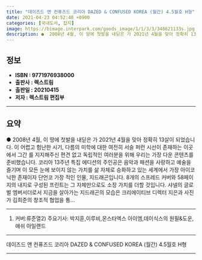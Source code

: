```yaml
---
title: "데이즈드 앤 컨퓨즈드 코리아 DAZED & CONFUSED KOREA (월간) 4.5월호 H형"
date: 2021-04-23 04:52:48 +0900
categories: [국내도서, 잡지]
image: https://bimage.interpark.com/goods_image/1/1/3/3/348621133s.jpg
description: ●  2008년 4월, 이 땅에 첫발을 내딛은 가 2021년 4월을 맞아 정확히 13살이 되었습니다. 이 어렵고 험난한 시기, 다름의 미학에 대한 여전히 서슬 퍼런 시선이 존재하는 이곳에서 그간 를 지지해주신 편견 없고 독립적인 여러분을 위해 우리는 가장 다운 콘텐츠를 준비했습니다.  코리아 13주년 특
---
```


## **정보**

- **ISBN : 9771976938000**
- **출판사 : 렉스트림**
- **출판일 : 20210415**
- **저자 : 렉스트림 편집부**

------



## **요약**

●  2008년 4월, 이 땅에 첫발을 내딛은 가 2021년 4월을 맞아 정확히 13살이 되었습니다. 이 어렵고 험난한 시기, 다름의 미학에 대한 여전히 서슬 퍼런 시선이 존재하는 이곳에서 그간 를 지지해주신 편견 없고 독립적인 여러분을 위해 우리는 가장 다운 콘텐츠를 준비했습니다.  코리아 13주년 특집 에디션의 주인공은 음악과 패션을 사랑하고 예술을 즐기며 이 모든 눈에 보이지 않는 가치를 삶 자체로 승화하고 있는 세계에서 가장 아이코닉한 존재이자 단언코 가장 적인 인물, 지드래곤입니다. 8개의 스프레드 커버와 58페이지의 내지로 구성된 프린트는 그 자체만으로도 소장 가치를 더할 것입니다. 샤넬의 글로벌 엠버서더로서 지금을 살아가는 지드래곤의 모습은 크리에이티브 디렉터 지은과 사진가 김희준의 창조적 협업을 통...

------

1) 커버:류준열2) 주요기사: 박지훈,이루비,몬스타엑스 아이엠,데이식스의 원필&도운, 애쉬 아일랜드

------


데이즈드 앤 컨퓨즈드 코리아 DAZED & CONFUSED KOREA (월간) 4.5월호 H형 

------



